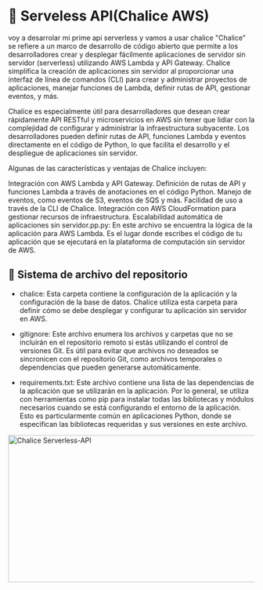 # 🚀 Serveless API(Chalice AWS)
voy a desarrolar mi prime api serverless y vamos a usar chalice
"Chalice" se refiere a un marco de desarrollo de código abierto que permite a los desarrolladores crear y desplegar fácilmente aplicaciones de servidor sin servidor (serverless) utilizando AWS Lambda y API Gateway. Chalice simplifica la creación de aplicaciones sin servidor al proporcionar una interfaz de línea de comandos (CLI) para crear y administrar proyectos de aplicaciones, manejar funciones de Lambda, definir rutas de API, gestionar eventos, y más.

Chalice es especialmente útil para desarrolladores que desean crear rápidamente API RESTful y microservicios en AWS sin tener que lidiar con la complejidad de configurar y administrar la infraestructura subyacente. Los desarrolladores pueden definir rutas de API, funciones Lambda y eventos directamente en el código de Python, lo que facilita el desarrollo y el despliegue de aplicaciones sin servidor.

Algunas de las características y ventajas de Chalice incluyen:

Integración con AWS Lambda y API Gateway.
Definición de rutas de API y funciones Lambda a través de anotaciones en el código Python.
Manejo de eventos, como eventos de S3, eventos de SQS y más.
Facilidad de uso a través de la CLI de Chalice.
Integración con AWS CloudFormation para gestionar recursos de infraestructura.
Escalabilidad automática de aplicaciones sin servidor.pp.py: En este archivo se encuentra la lógica de la aplicación para AWS Lambda. Es el lugar donde escribes el código de tu aplicación que se ejecutará en la plataforma de computación sin servidor de AWS.
## 🔨  Sistema de archivo del repositorio
 * chalice: Esta carpeta contiene la configuración de la aplicación y la configuración de la base de datos. Chalice utiliza esta carpeta para definir cómo se debe desplegar y configurar tu aplicación sin servidor en AWS.

* gitignore: Este archivo enumera los archivos y carpetas que no se incluirán en el repositorio remoto si estás utilizando el control de versiones Git. Es útil para evitar que archivos no deseados se sincronicen con el repositorio Git, como archivos temporales o dependencias que pueden generarse automáticamente.

* requirements.txt: Este archivo contiene una lista de las dependencias de la aplicación que se utilizarán en la aplicación. Por lo general, se utiliza con herramientas como pip para instalar todas las bibliotecas y módulos necesarios cuando se está configurando el entorno de la aplicación. Esto es particularmente común en aplicaciones Python, donde se especifican las bibliotecas requeridas y sus versiones en este archivo.

<img  src="https://private-user-images.githubusercontent.com/137822153/286371680-2926d537-a5f0-4f5d-ad40-22f632366248.png?jwt=eyJhbGciOiJIUzI1NiIsInR5cCI6IkpXVCJ9.eyJpc3MiOiJnaXRodWIuY29tIiwiYXVkIjoicmF3LmdpdGh1YnVzZXJjb250ZW50LmNvbSIsImtleSI6ImtleTEiLCJleHAiOjE3MDE4MTQ4NDksIm5iZiI6MTcwMTgxNDU0OSwicGF0aCI6Ii8xMzc4MjIxNTMvMjg2MzcxNjgwLTI5MjZkNTM3LWE1ZjAtNGY1ZC1hZDQwLTIyZjYzMjM2NjI0OC5wbmc_WC1BbXotQWxnb3JpdGhtPUFXUzQtSE1BQy1TSEEyNTYmWC1BbXotQ3JlZGVudGlhbD1BS0lBSVdOSllBWDRDU1ZFSDUzQSUyRjIwMjMxMjA1JTJGdXMtZWFzdC0xJTJGczMlMkZhd3M0X3JlcXVlc3QmWC1BbXotRGF0ZT0yMDIzMTIwNVQyMjE1NDlaJlgtQW16LUV4cGlyZXM9MzAwJlgtQW16LVNpZ25hdHVyZT1hM2M3NWFjZWU5NDUxOWIyYzczMjBhYmJhMGE1YjkzOWNjY2M5NDc5NGIxZWE3MzM1MDlkNWNjNmZkYzJlOTdlJlgtQW16LVNpZ25lZEhlYWRlcnM9aG9zdCZhY3Rvcl9pZD0wJmtleV9pZD0wJnJlcG9faWQ9MCJ9.tAG3EpNRD6IAhmLkGMCuynTH3rXVipkgvQuq9roHFXk" alt="Chalice Serverless-API" width="600" height="300">





